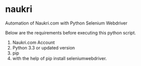 # naukri
Automation of Naukri.com with Python Selenium Webdriver

Below are the requirements before executing this python script.

1. Naukri.com Account
2. Python 3.3 or updated version
3. pip
4. with the help of pip install seleniumwebdriver.

